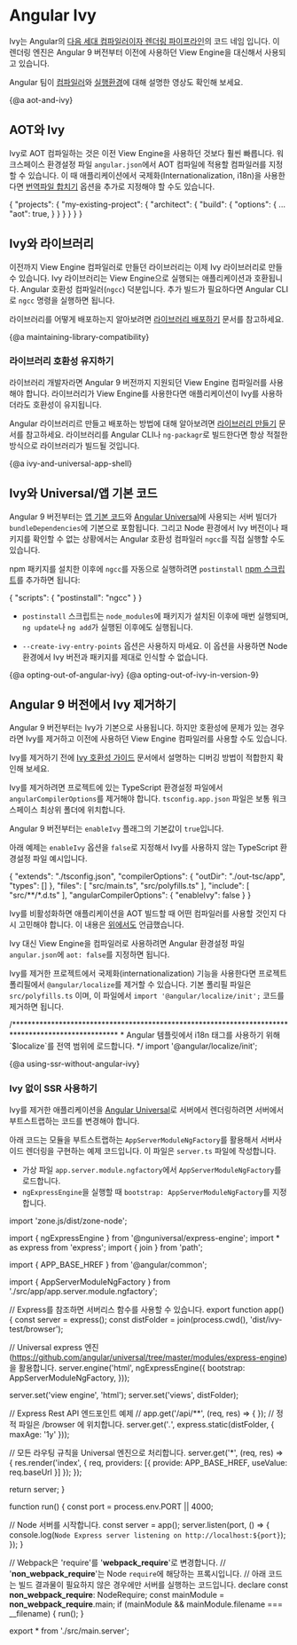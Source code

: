 # Angular Ivy

<!--
Ivy is the code name for Angular's [next-generation compilation and rendering pipeline](https://blog.angular.io/a-plan-for-version-8-0-and-ivy-b3318dfc19f7).
With the version 9 release of Angular, the new compiler and runtime instructions are used by default instead of the older compiler and runtime, known as View Engine.

<div class="alert is-helpful">

Learn more about the [Compiler](https://www.youtube.com/watch?v=anphffaCZrQ) and [Runtime](https://www.youtube.com/watch?v=S0o-4yc2n-8) in these videos from our team.


</div>
-->
Ivy는 Angular의 [다음 세대 컴파일러이자 렌더링 파이프라인](https://blog.angular.io/a-plan-for-version-8-0-and-ivy-b3318dfc19f7)의 코드 네임 입니다.
이 렌더링 엔진은 Angular 9 버전부터 이전에 사용하던 View Engine을 대신해서 사용되고 있습니다.


<div class="alert is-helpful">

Angular 팀이 [컴파일러](https://www.youtube.com/watch?v=anphffaCZrQ)와 [실행환경](https://www.youtube.com/watch?v=S0o-4yc2n-8)에 대해 설명한 영상도 확인해 보세요.

</div>


{@a aot-and-ivy}
<!--
## AOT and Ivy
-->
## AOT와 Ivy

<!--
AOT compilation with Ivy is faster and should be used by default.
In the `angular.json` workspace configuration file, set the default build options for your project to always use AOT compilation.
When using application internationalization (i18n) with Ivy, [translation merging](guide/i18n#merge) also requires the use of AOT compilation.
-->
Ivy로 AOT 컴파일하는 것은 이전 View Engine을 사용하던 것보다 훨씬 빠릅니다.
워크스페이스 환경설정 파일 `angular.json`에서 AOT 컴파일에 적용할 컴파일러를 지정할 수 있습니다.
이 때 애플리케이션에서 국제화(Internationalization, i18n)을 사용한다면 [번역파일 합치기](guide/i18n#merge) 옵션을 추가로 지정해야 할 수도 있습니다.

<code-example language="json" header="angular.json">

{
  "projects": {
    "my-existing-project": {
      "architect": {
        "build": {
          "options": {
            ...
            "aot": true,
          }
        }
      }
    }
  }
}
</code-example>

<!--
## Ivy and libraries
-->
## Ivy와 라이브러리

<!--
Ivy applications can be built with libraries that were created with the View Engine compiler.
This compatibility is provided by a tool known as the Angular compatibility compiler (`ngcc`).
CLI commands run `ngcc` as needed when performing an Angular build.

For more information on how to publish libraries see [Publishing your Library](guide/creating-libraries#publishing-your-library).
-->
이전까지 View Engine 컴파일러로 만들던 라이브러리는 이제 Ivy 라이브러리로 만들 수 있습니다.
Ivy 라이브러리는 View Engine으로 실행되는 애플리케이션과 호환됩니다.
Angular 호환성 컴파일러(`ngcc`) 덕분입니다.
추가 빌드가 필요하다면 Angular CLI로 `ngcc` 명령을 실행하면 됩니다.

라이브러리를 어떻게 배포하는지 알아보려면 [라이브러리 배포하기](guide/creating-libraries#publishing-your-library) 문서를 참고하세요.


{@a maintaining-library-compatibility}
<!--
### Maintaining library compatibility
-->
### 라이브러리 호환성 유지하기

<!--
If you are a library author, you should keep using the View Engine compiler as of version 9.
By having all libraries continue to use View Engine, you will maintain compatibility with default v9 applications that use Ivy, as well as with applications that have opted to continue using View Engine.

See the [Creating Libraries](guide/creating-libraries) guide for more on how to compile or bundle your Angular library.
When you use the tools integrated into the Angular CLI or `ng-packagr`, your library will always be built the right way automatically.
-->
라이브러리 개발자라면 Angular 9 버전까지 지원되던 View Engine 컴파일러를 사용해야 합니다.
라이브러리가 View Engine를 사용한다면 애플리케이션이 Ivy를 사용하더라도 호환성이 유지됩니다.

Angular 라이브러리르 만들고 배포하는 방법에 대해 알아보려면 [라이브러리 만들기](guide/creating-libraries) 문서를 참고하세요.
라이브러리를 Angular CLI나 `ng-packagr`로 빌드한다면 항상 적절한 방식으로 라이브러리가 빌드될 것입니다.


{@a ivy-and-universal-app-shell}
<!--
## Ivy and Universal/App shell
-->
## Ivy와 Universal/앱 기본 코드

<!--
In version 9, the server builder which is used for [App shell](guide/app-shell) and [Angular Universal](guide/universal) has the `bundleDependencies` option enabled by default.
If you opt-out of bundling dependencies you will need to run the standalone Angular compatibility compiler (`ngcc`). This is needed because otherwise Node will be unable to resolve the Ivy version of the packages.

You can run `ngcc` after each installation of node_modules by adding a `postinstall` [npm script](https://docs.npmjs.com/misc/scripts):

<code-example language="json" header="package.json">
{
  "scripts": {
    "postinstall": "ngcc"
  }
}
</code-example>

<div class="alert is-important">

 * The `postinstall` script will run on every installation of `node_modules`, including those performed by `ng update` and `ng add`.
 * Don't use `--create-ivy-entry-points` as this will cause Node not to resolve the Ivy version of the packages correctly.
 
</div>
-->
Angular 9 버전부터는 [앱 기본 코드](guide/app-shell)와 [Angular Universal](guide/universal)에 사용되는 서버 빌더가 `bundleDependencies`에 기본으로 포함됩니다.
그리고 Node 환경에서 Ivy 버전이나 패키지를 확인할 수 없는 상황에서는 Angular 호환성 컴파일러 `ngcc`를 직접 실행할 수도 있습니다.

npm 패키지를 설치한 이후에 `ngcc`를 자동으로 실행하려면 `postinstall` [npm 스크립트](https://docs.npmjs.com/misc/scripts)를 추가하면 됩니다:

<code-example language="json" header="package.json">
{
  "scripts": {
    "postinstall": "ngcc"
  }
}
</code-example>


<div class="alert is-important">

* `postinstall` 스크립트는 `node_modules`에 패키지가 설치된 이후에 매번 실행되며, `ng update`나 `ng add`가 실행된 이후에도 실행됩니다.

* `--create-ivy-entry-points` 옵션은 사용하지 마세요. 이 옵션을 사용하면 Node 환경에서 Ivy 버전과 패키지를 제대로 인식할 수 없습니다.
 
</div>


{@a opting-out-of-angular-ivy}
{@a opting-out-of-ivy-in-version-9}
<!--
## Opting out of Ivy in version 9
-->
## Angular 9 버전에서 Ivy 제거하기

<!--
In version 9, Ivy is the default.
For compatibility with current workflows during the update process, you can choose to opt out of Ivy and continue using the previous compiler, View Engine.

<div class="alert is-helpful">

Before disabling Ivy, check out the debugging recommendations in the [Ivy Compatibility Guide](guide/ivy-compatibility#debugging).

</div>

To opt out of Ivy, change the `angularCompilerOptions` in your project's TypeScript configuration, most commonly located at `tsconfig.app.json` at the root of the workspace.

The value of the `enableIvy` flag is set to `true` by default, as of version 9.

The following example shows how to set the `enableIvy` option to `false` in order to opt out of Ivy.

<code-example language="json" header="tsconfig.app.json">
{
  "extends": "./tsconfig.json",
  "compilerOptions": {
    "outDir": "./out-tsc/app",
    "types": []
  },
  "files": [
    "src/main.ts",
    "src/polyfills.ts"
  ],
  "include": [
    "src/**/*.d.ts"
  ],
  "angularCompilerOptions": {
    "enableIvy": false
  }
}
</code-example>

<div class="alert is-important">

If you disable Ivy, you might also want to reconsider whether to make AOT compilation the default for your application development, as described [above](#aot-and-ivy).

To revert the compiler default, set the build option `aot: false` in the `angular.json` configuration file.

</div>

If you disable Ivy and the project uses internationalization, you can also remove the `@angular/localize` runtime component from the project's polyfills file located be default at `src/polyfills.ts`.

To remove, delete the `import '@angular/localize/init';` line from the polyfills file.

<code-example language="typescript" header="polyfills.ts">
/***************************************************************************************************
 * Load `$localize` onto the global scope - used if i18n tags appear in Angular templates.
 */
import '@angular/localize/init';
</code-example>
-->
Angular 9 버전부터는 Ivy가 기본으로 사용됩니다.
하지만 호환성에 문제가 있는 경우라면 Ivy를 제거하고 이전에 사용하던 View Engine 컴파일러를 사용할 수도 있습니다.


<div class="alert is-helpful">

Ivy를 제거하기 전에 [Ivy 호환성 가이드](guide/ivy-compatibility#debugging) 문서에서 설명하는 디버깅 방법이 적합한지 확인해 보세요.

</div>


Ivy를 제거하려면 프로젝트에 있는 TypeScript 환경설정 파일에서 `angularCompilerOptions`를 제거해야 합니다.
`tsconfig.app.json` 파일은 보통 워크스페이스 최상위 폴더에 위치합니다.

Angular 9 버전부터는 `enableIvy` 플래그의 기본값이 `true`입니다.

아래 예제는 `enableIvy` 옵션을 `false`로 지정해서 Ivy를 사용하지 않는 TypeScript 환경설정 파일 예시입니다.

<code-example language="json" header="tsconfig.app.json">
{
  "extends": "./tsconfig.json",
  "compilerOptions": {
    "outDir": "./out-tsc/app",
    "types": []
  },
  "files": [
    "src/main.ts",
    "src/polyfills.ts"
  ],
  "include": [
    "src/**/*.d.ts"
  ],
  "angularCompilerOptions": {
    "enableIvy": false
  }
}
</code-example>


<div class="alert is-important">

Ivy를 비활성화하면 애플리케이션을 AOT 빌드할 때 어떤 컴파일러를 사용할 것인지 다시 고민해야 합니다.
이 내용은 [위에서도](#aot-and-ivy) 언급했습니다.

Ivy 대신 View Engine을 컴파일러로 사용하려면 Angular 환경설정 파일 `angular.json`에 `aot: false`를 지정하면 됩니다.

</div>

Ivy를 제거한 프로젝트에서 국제화(internationalization) 기능을 사용한다면 프로젝트 폴리필에서 `@angular/localize`를 제거할 수 있습니다.
기본 폴리필 파일은 `src/polyfills.ts` 이며, 이 파일에서 `import '@angular/localize/init';` 코드를 제거하면 됩니다.

<code-example language="typescript" header="polyfills.ts">
/***************************************************************************************************
 * Angular 템플릿에서 i18n 태그를 사용하기 위해 `$localize`를 전역 범위에 로드합니다.
 */
import '@angular/localize/init';
</code-example>


{@a using-ssr-without-angular-ivy}
<!--
### Using SSR without Ivy
-->
### Ivy 없이 SSR 사용하기

<!--
If you opt out of Ivy and your application uses  [Angular Universal](guide/universal) to render Angular applications on the server, you must also change the way the server performs bootstrapping.

The following example shows how you modify the `server.ts` file to provide the `AppServerModuleNgFactory` as the bootstrap module.

* Import `AppServerModuleNgFactory` from the `app.server.module.ngfactory` virtual file.
* Set `bootstrap: AppServerModuleNgFactory` in the `ngExpressEngine` call.

<code-example language="typescript" header="server.ts">
import 'zone.js/node';

import { ngExpressEngine } from '@nguniversal/express-engine';
import * as express from 'express';
import { join } from 'path';

import { APP_BASE_HREF } from '@angular/common';

import { AppServerModuleNgFactory } from './src/app/app.server.module.ngfactory';

// The Express app is exported so that it can be used by serverless Functions.
export function app() {
  const server = express();
  const distFolder = join(process.cwd(), 'dist/ivy-test/browser');

  // Our Universal express-engine (found @ https://github.com/angular/universal/tree/master/modules/express-engine)
  server.engine('html', ngExpressEngine({
    bootstrap: AppServerModuleNgFactory,
  }));

  server.set('view engine', 'html');
  server.set('views', distFolder);

  // Example Express Rest API endpoints
  // app.get('/api/**', (req, res) => { });
  // Serve static files from /browser
  server.get('*.*', express.static(distFolder, {
    maxAge: '1y'
  }));

  // All regular routes use the Universal engine
  server.get('*', (req, res) => {
    res.render('index', { req, providers: [{ provide: APP_BASE_HREF, useValue: req.baseUrl }] });
  });

  return server;
}

function run() {
  const port = process.env.PORT || 4000;

  // Start up the Node server
  const server = app();
  server.listen(port, () => {
    console.log(`Node Express server listening on http://localhost:${port}`);
  });
}

// Webpack will replace 'require' with '__webpack_require__'
// '__non_webpack_require__' is a proxy to Node 'require'
// The below code is to ensure that the server is run only when not requiring the bundle.
declare const __non_webpack_require__: NodeRequire;
const mainModule = __non_webpack_require__.main;
if (mainModule && mainModule.filename === __filename) {
  run();
}

export * from './src/main.server';
</code-example>
-->
Ivy를 제거한 애플리케이션을 [Angular Universal](guide/universal)로 서버에서 렌더링하려면 서버에서 부트스트랩하는 코드를 변경해야 합니다.

아래 코드는 모듈을 부트스트랩하는 `AppServerModuleNgFactory`를 활용해서 서버사이드 렌더링을 구현하는 예제 코드입니다.
이 파일은 `server.ts` 파일에 작성합니다.

* 가상 파일 `app.server.module.ngfactory`에서 `AppServerModuleNgFactory`를 로드합니다.
* `ngExpressEngine`을 실행할 때 `bootstrap: AppServerModuleNgFactory`를 지정합니다.

<code-example language="typescript" header="server.ts">
import 'zone.js/dist/zone-node';

import { ngExpressEngine } from '@nguniversal/express-engine';
import * as express from 'express';
import { join } from 'path';

import { APP_BASE_HREF } from '@angular/common';

import { AppServerModuleNgFactory } from './src/app/app.server.module.ngfactory';

// Express를 참조하면 서버리스 함수를 사용할 수 있습니다.
export function app() {
  const server = express();
  const distFolder = join(process.cwd(), 'dist/ivy-test/browser');

  // Universal express 엔진(https://github.com/angular/universal/tree/master/modules/express-engine)을 활용합니다.
  server.engine('html', ngExpressEngine({
    bootstrap: AppServerModuleNgFactory,
  }));

  server.set('view engine', 'html');
  server.set('views', distFolder);

  // Express Rest API 엔드포인트 예제
  // app.get('/api/**', (req, res) => { });
  // 정적 파일은 /browser 에 위치합니다.
  server.get('*.*', express.static(distFolder, {
    maxAge: '1y'
  }));

  // 모든 라우팅 규칙을 Universal 엔진으로 처리합니다.
  server.get('*', (req, res) => {
    res.render('index', { req, providers: [{ provide: APP_BASE_HREF, useValue: req.baseUrl }] });
  });

  return server;
}

function run() {
  const port = process.env.PORT || 4000;

  // Node 서버를 시작합니다.
  const server = app();
  server.listen(port, () => {
    console.log(`Node Express server listening on http://localhost:${port}`);
  });
}

// Webpack은 'require'를 '__webpack_require__'로 변경합니다.
// '__non_webpack_require__'는 Node `require`에 해당하는 프록시입니다.
// 아래 코드는 빌드 결과물이 필요하지 않은 경우에만 서버를 실행하는 코드입니다.
declare const __non_webpack_require__: NodeRequire;
const mainModule = __non_webpack_require__.main;
if (mainModule && mainModule.filename === __filename) {
  run();
}

export * from './src/main.server';
</code-example>
